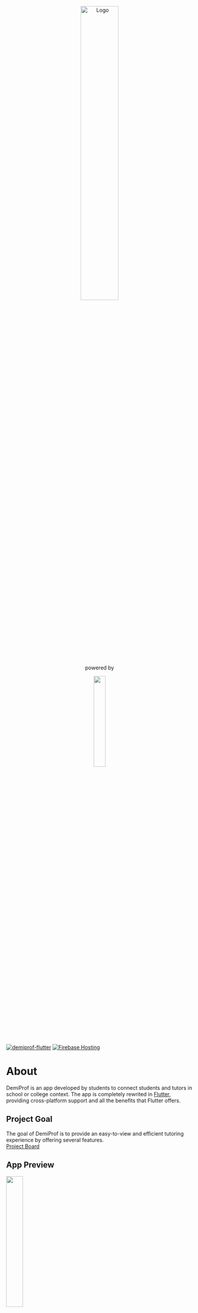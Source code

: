 <div align="center">
<img src="https://i.imgur.com/XMsZqNU.png" alt="Logo" width="45%" height="45%">
<p>
  powered by
</p>
  <a href="https://flutter.dev/">
<img src="https://storage.googleapis.com/cms-storage-bucket/ec64036b4eacc9f3fd73.svg" width="25%" height="25%">
  </a>
</div>

[![demiprof-flutter](https://github.com/Daivy03/demiprof_flutter_app/actions/workflows/deploy-app.yml/badge.svg)](https://github.com/Daivy03/demiprof_flutter_app/actions/workflows/deploy-app.yml)
[![Firebase Hosting](https://img.shields.io/badge/firebase-hosting-orange?logo=firebase)](https://demiprof-b12be-default-rtdb.europe-west1.firebasedatabase.app)

# About
DemiProf is an app developed by students to connect students and tutors in school or college context.
The app is completely rewrited in <a href="https://flutter.dev/">Flutter</a>, providing cross-platform support and all the benefits that Flutter offers.
## Project Goal
The goal of DemiProf is to provide an easy-to-view and efficient tutoring experience by offering several features.
</br>
[Project Board](https://github.com/users/Daivy03/projects/2)

## App Preview
<img src="https://user-images.githubusercontent.com/75785698/263977293-fc58648c-d958-452e-8a51-e152c5667eb2.jpg"
width="30%" height="30%"/> 

## Getting Started

A few resources to get you started if this is your first Flutter project:

- [Lab: Write your first Flutter app](https://docs.flutter.dev/get-started/codelab)
- [Cookbook: Useful Flutter samples](https://docs.flutter.dev/cookbook)

For help getting started with Flutter development, view the
[online documentation](https://docs.flutter.dev/), which offers tutorials,
samples, guidance on mobile development, and a full API reference.

### Quick build app

```
flutter run -d macOS
flutter run -d linux
flutter run -d windows
```

### Release

```
flutter build macos --release
flutter build linux --release
flutter build windows --release
```

## Material Design 3 "Material You"
<img src="https://i.imgur.com/lkmgsMz.jpeg" width="50%"/>

### Resources
https://m3.material.io/theme-builder#/custom
</br>
https://fonts.google.com/
</br>
https://pictogrammers.com/library/mdi/
</br>
https://www.fluttericon.com/

### Guidelines
- [Get Started with Material 3](https://m3.material.io/get-started)
- [Flutter Docs for Material 3](https://m3.material.io/develop/flutter)

# License
[![License: GPL v3](https://img.shields.io/badge/License-GPLv3-blue.svg)](https://www.gnu.org/licenses/gpl-3.0)
